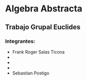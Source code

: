 # Algebra Abstracta
## Trabajo Grupal Euclides
### Integrantes:
- Frank Roger Salas Ticona
-
-
-
- Sebastian Postigo

